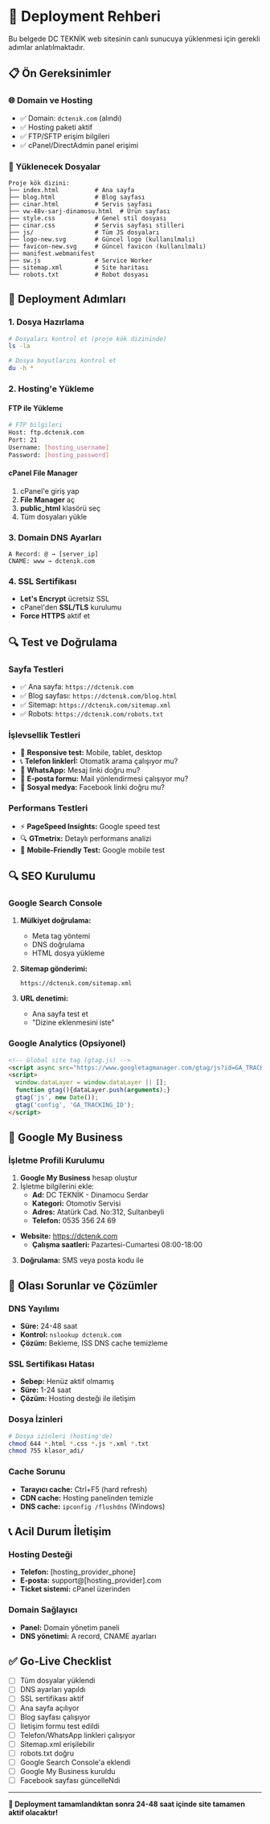# 🚀 Deployment Rehberi

Bu belgede DC TEKNİK web sitesinin canlı sunucuya yüklenmesi için gerekli adımlar anlatılmaktadır.

## 📋 Ön Gereksinimler

### 🌐 Domain ve Hosting
- ✅ Domain: `dctenık.com` (alındı)
- ✅ Hosting paketi aktif
- ✅ FTP/SFTP erişim bilgileri
- ✅ cPanel/DirectAdmin panel erişimi

### 📁 Yüklenecek Dosyalar
```
Proje kök dizini:
├── index.html          # Ana sayfa
├── blog.html           # Blog sayfası  
├── cinar.html          # Servis sayfası
├── vw-48v-sarj-dinamosu.html  # Ürün sayfası
├── style.css           # Genel stil dosyası
├── cinar.css           # Servis sayfası stilleri
├── js/                 # Tüm JS dosyaları
├── logo-new.svg        # Güncel logo (kullanılmalı)
├── favicon-new.svg     # Güncel favicon (kullanılmalı)
├── manifest.webmanifest
├── sw.js               # Service Worker
├── sitemap.xml         # Site haritası
└── robots.txt          # Robot dosyası
```

## 🔧 Deployment Adımları

### 1. Dosya Hazırlama
```bash
# Dosyaları kontrol et (proje kök dizininde)
ls -la

# Dosya boyutlarını kontrol et
du -h *
```

### 2. Hosting'e Yükleme

#### FTP ile Yükleme
```bash
# FTP bilgileri
Host: ftp.dctenık.com
Port: 21
Username: [hosting_username]
Password: [hosting_password]
```

#### cPanel File Manager
1. cPanel'e giriş yap
2. **File Manager** aç
3. **public_html** klasörü seç
4. Tüm dosyaları yükle

### 3. Domain DNS Ayarları
```
A Record: @ → [server_ip]
CNAME: www → dctenık.com
```

### 4. SSL Sertifikası
- **Let's Encrypt** ücretsiz SSL
- cPanel'den **SSL/TLS** kurulumu
- **Force HTTPS** aktif et

## 🔍 Test ve Doğrulama

### Sayfa Testleri
- ✅ Ana sayfa: `https://dctenık.com`
- ✅ Blog sayfası: `https://dctenık.com/blog.html`
- ✅ Sitemap: `https://dctenık.com/sitemap.xml`
- ✅ Robots: `https://dctenık.com/robots.txt`

### İşlevsellik Testleri
- 📱 **Responsive test:** Mobile, tablet, desktop
- 📞 **Telefon linklerİ:** Otomatik arama çalışıyor mu?
- 💬 **WhatsApp:** Mesaj linki doğru mu?
- 📧 **E-posta formu:** Mail yönlendirmesi çalışıyor mu?
- 🔗 **Sosyal medya:** Facebook linki doğru mu?

### Performans Testleri
- ⚡ **PageSpeed Insights:** Google speed test
- 🔍 **GTmetrix:** Detaylı performans analizi
- 📱 **Mobile-Friendly Test:** Google mobile test

## 🔍 SEO Kurulumu

### Google Search Console
1. **Mülkiyet doğrulama:**
   - Meta tag yöntemi
   - DNS doğrulama
   - HTML dosya yükleme

2. **Sitemap gönderimi:**
   ```
   https://dctenık.com/sitemap.xml
   ```

3. **URL denetimi:**
   - Ana sayfa test et
   - "Dizine eklenmesini iste"

### Google Analytics (Opsiyonel)
```html
<!-- Global site tag (gtag.js) -->
<script async src="https://www.googletagmanager.com/gtag/js?id=GA_TRACKING_ID"></script>
<script>
  window.dataLayer = window.dataLayer || [];
  function gtag(){dataLayer.push(arguments);}
  gtag('js', new Date());
  gtag('config', 'GA_TRACKING_ID');
</script>
```

## 📱 Google My Business

### İşletme Profili Kurulumu
1. **Google My Business** hesap oluştur
2. İşletme bilgilerini ekle:
   - **Ad:** DC TEKNİK - Dinamocu Serdar
   - **Kategori:** Otomotiv Servisi
   - **Adres:** Atatürk Cad. No:312, Sultanbeyli
   - **Telefon:** 0535 356 24 69
- **Website:** https://dctenık.com
   - **Çalışma saatleri:** Pazartesi-Cumartesi 08:00-18:00

3. **Doğrulama:** SMS veya posta kodu ile

## 🚨 Olası Sorunlar ve Çözümler

### DNS Yayılımı
- **Süre:** 24-48 saat
- **Kontrol:** `nslookup dctenık.com`
- **Çözüm:** Bekleme, ISS DNS cache temizleme

### SSL Sertifikası Hatası
- **Sebep:** Henüz aktif olmamış
- **Süre:** 1-24 saat
- **Çözüm:** Hosting desteği ile iletişim

### Dosya İzinleri
```bash
# Dosya izinleri (hosting'de)
chmod 644 *.html *.css *.js *.xml *.txt
chmod 755 klasor_adi/
```

### Cache Sorunu
- **Tarayıcı cache:** Ctrl+F5 (hard refresh)
- **CDN cache:** Hosting panelinden temizle
- **DNS cache:** `ipconfig /flushdns` (Windows)

## 📞 Acil Durum İletişim

### Hosting Desteği
- **Telefon:** [hosting_provider_phone]
- **E-posta:** support@[hosting_provider].com
- **Ticket sistemi:** cPanel üzerinden

### Domain Sağlayıcı
- **Panel:** Domain yönetim paneli
- **DNS yönetimi:** A record, CNAME ayarları

## ✅ Go-Live Checklist

- [ ] Tüm dosyalar yüklendi
- [ ] DNS ayarları yapıldı
- [ ] SSL sertifikası aktif
- [ ] Ana sayfa açılıyor
- [ ] Blog sayfası çalışıyor
- [ ] İletişim formu test edildi
- [ ] Telefon/WhatsApp linkleri çalışıyor
- [ ] Sitemap.xml erişilebilir
- [ ] robots.txt doğru
- [ ] Google Search Console'a eklendi
- [ ] Google My Business kuruldu
- [ ] Facebook sayfası güncelleNdi

---

**🎉 Deployment tamamlandıktan sonra 24-48 saat içinde site tamamen aktif olacaktır!** 